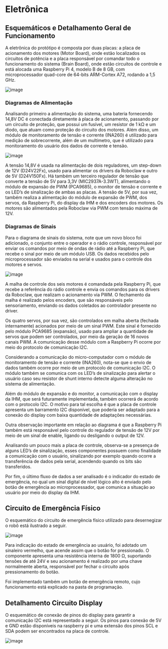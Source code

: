 # Eletrônica

## Esquemáticos e Detalhamento Geral de Funcionamento

A eletrônica do protótipo é composta por duas placas: a placa de acionamento dos motores (Motor Board), onde estão localizados os circuitos de potência e a placa responsável por comandar todo o funcionamento do sistema (Brain Board), onde estão circuitos de controle e está alocada uma Raspberry Pi 4, modelo B de 8 GB, com microprocessador quad-core de 64-bits ARM-Cortex A72, rodando a 1,5 GHz.

![image](https://github.com/pfeinsper/unmaned-ground-vehicle-2024.1/assets/62897902/1dc84aa9-ae4c-47ea-b9fe-22ce198eccc0)

### Diagramas de Alimentação 

Analisando primeiro a alimentação do sistema, uma bateria fornecendo 14,8V DC é conectada diretamente à placa de acionamento, passando por um circuito de proteção, que possui um fusível, um resistor de 1 kΩ e um diodo, que atuam como proteção do circuito dos motores. Além disso, um módulo de monitoramento de tensão e corrente (INA260) é utilizado para medição de sobrecorrente, além de um multímetro, que é utilizado para monitoramento do usuário dos dados de corrente e tensão.

![image](https://github.com/pfeinsper/unmaned-ground-vehicle-2024.1/assets/62897902/9f748100-b6f7-4ea9-af1d-d4a25ad7c739)


A tensão 14,8V é usada na alimentação de dois reguladores, um step-down de 12V (D24V22Fx), usado para alimentar os drivers da Roboclaw e outro de 5V (D24V150Fx). Há também um terceiro regulador de tensão que converte a tensão de 5V para 3,3V (MIC2937A-3.3WT), alimentando o módulo de expansão de PWM (PCA9685), o monitor de tensão e corrente e os LED’s de sinalização de ambas as placas. A tensão de 5V, por sua vez, também realiza a alimentação do módulo de expansão de PWM, dos servos, da Raspberry Pi, do display da IHM e dos encoders dos motores. Os motores são alimentados pela Roboclaw via PWM com tensão máxima de 12V.

### Diagramas de Sinais

Para o diagrama de sinais do sistema, note que um novo bloco foi adicionado, o conjunto entre o operador e o rádio controle, responsável por enviar os comandos por meio de ondas de rádio até a Raspberry Pi, que recebe o sinal por meio de um módulo USB. Os dados recebidos pelo microprocessador são enviados na serial e usados para o controle dos motores e servos. 

![image](https://github.com/pfeinsper/unmaned-ground-vehicle-2024.1/assets/62897902/25b216b0-da69-4218-9a60-26376cbdb3fe)

A malha de controle dos seis motores é comandada pela Raspberry Pi, que recebe a referência do rádio controle e envia os comandos para os drivers da Roboclaw, que realizam o acionamento via PWM. O fechamento da malha é realizado pelos encoders, que são responsáveis pelo sensoriamento, enviando os dados coletados ao controlador presente no driver.

Os quatro servos, por sua vez, são controlados em malha aberta (fechada internamente) acionados por meio de um sinal PWM. Este sinal é fornecido pelo módulo PCA9685 (expansão), usado para ampliar a quantidade de servos que podem ser controlados, por meio da geração de 16 novos canais PWM. A comunicação desse módulo com a Raspberry Pi ocorre por meio do protocolo de comunicação I2C.

Considerando a comunicação do micro-computador com o módulo de monitoramento de tensão e corrente (INA260), nota-se que o envio de dados também ocorre por meio de um protocolo de comunicação I2C. O módulo também se comunica com os LED’s de sinalização para alertar o usuário caso seu resistor de shunt interno detecte alguma alteração no sistema de alimentação.

Além do módulo de expansão e do monitor, a comunicação com o display da IHM, que será futuramente implementada, também ocorrerá de acordo com o protocolo I2C. O motivo para tal escolha é que a placa de controle apresenta um barramento I2C disponível, que poderia ser adaptado para a conexão do display com baixa quantidade de adaptações necessárias.

Outra observação importante em relação ao diagrama é que a Raspberry Pi também está responsável pelo controle do regulador de tensão de 12V por meio de um sinal de enable, ligando ou desligando o output de 12V.

Analisando um pouco mais a placa de controle, observa-se a presença de alguns LED’s de sinalização, esses componentes possuem como finalidade a comunicação com o usuário, sinalizando por exemplo quando ocorre a transferência de dados pela serial, acendendo quando os bits são transferidos. 

Por fim, o último fluxo de dados a ser analisado é o indicador do estado de emergência, no qual um sinal digital de nível lógico alto é enviado pelo botão de emergência ao microprocessador, que comunica a situação ao usuário por meio do display da IHM. 

## Circuito de Emergência Físico

O esquemático do circuito de emergência físico utilizado para desernegizar o robô está ilustrado a seguir.

![image](https://github.com/pfeinsper/unmaned-ground-vehicle-2024.1/assets/62897902/a42c251f-cbff-423a-822a-de9d12807db7)

Para indicação do estado de emergência ao usuário, foi adotado um sinaleiro vermelho, que acende assim que o botão for pressionado. O componente apresenta uma resistência interna de 1800 Ω, suportando tensões de até 24V e seu acionamento é realizado por uma chave normalmente aberta, responsável por fechar o circuito após pressionamento do botão. 

Foi implementado também um botão de emergência remoto, cujo funcionamento está explicado na pasta de programação. 

## Detalhamento Circuito Display

O esquemático de conexão de pinos do display para garantir a comunicação I2C está representado a seguir. Os pinos para conexão de 5V e GND estão disponíveis na raspberry pi e uma extensão dos pinos SCL e SDA podem ser encontrados na placa de controle.

![image](https://github.com/pfeinsper/unmaned-ground-vehicle-2024.1/assets/62897902/89fe5d82-cf03-44a6-9ce3-b9f463eb3dc9)

